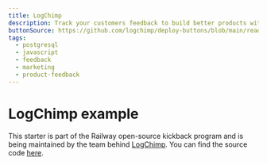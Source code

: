 ```yaml
---
title: LogChimp
description: Track your customers feedback to build better products with LogChimp
buttonSource: https://github.com/logchimp/deploy-buttons/blob/main/readme.md
tags:
  - postgresql
  - javascript
  - feedback
  - marketing
  - product-feedback
---
```


# LogChimp example

This starter is part of the Railway open-source kickback program and is being maintained by the team behind [LogChimp](https://github.com/orgs/logchimp/people). You can find the source code [here](https://github.com/logchimp/logchimp).

